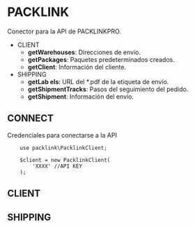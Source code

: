 # PACKLINK
Conector para la API de PACKLINKPRO.

+ CLIENT
    + **getWarehouses**: Direcciones de envío.
    + **getPackages**: Paquetes predeterminados creados.
    + **getClient**: Información del cliente.
+ SHIPPING
    + **getLab  els**: URL del *.pdf de la etiqueta de envío.
    + **getShipmentTracks**: Pasos del seguimiento del pedido.
    + **getShipment**: Información del envío.

## CONNECT
Credenciales para conectarse a la API

```
    use packlink\PacklinkClient;

    $client = new PacklinkClient(
        'XXXX' //API KEY
    );
```

## CLIENT

## SHIPPING
